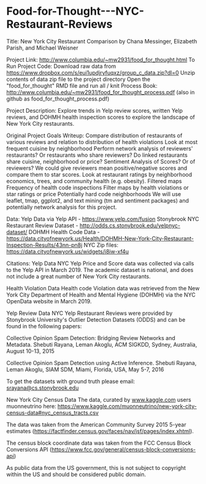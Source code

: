 # Food-for-Thought---NYC-Restaurant-Reviews

Title: New York City Restaurant Comparison
by Chana Messinger, Elizabeth Parish, and Michael Weisner

Project Link: http://www.columbia.edu/~mw2931/food_for_thought.html
To Run Project Code:
Download raw data from https://www.dropbox.com/s/eui1updjryfuqxz/group_c_data.zip?dl=0
Unzip contents of data zip file to the project directory
Open the "food_for_thought" RMD file and run all / knit
Process Book:
http://www.columbia.edu/~mw2931/food_for_thought_process.pdf (also in github as food_for_thought_process.pdf)

Project Description:
Explore trends in Yelp review scores, written Yelp reviews, and DOHMH health inspection scores to explore the landscape of New York City restaurants.

Original Project Goals Writeup:
Compare distribution of restaurants of various reviews and relation to distribution of health violations
Look at most frequent cuisine by neighborhood
Perform network analysis of reviewers' restaurants? Or restaurants who share reviewers? Do linked restaurants share cuisine, neighborhood or price?
Sentiment Analysis of Scores? Or of reviewers? We could give reviewers mean positive/negative scores and compare them to star scores.
Look at restaurant ratings by neighborhood economics, trees, and community health (e.g. obesity). Filtered maps Frequency of health code inspections Filter maps by health violations or star ratings or price Potentially hard code neighborhoods
We will use leaflet, tmap, ggplot2, and text mining (tm and sentiment packages) and potentially network analysis for this project.

Data:
Yelp Data via Yelp API - https://www.yelp.com/fusion Stonybrook NYC Restaurant Review Dataset - http://odds.cs.stonybrook.edu/yelpnyc-dataset/ DOHMH Health Code Data - https://data.cityofnewyork.us/Health/DOHMH-New-York-City-Restaurant-Inspection-Results/43nn-pn8j NYC Zip files: https://data.cityofnewyork.us/widgets/i8iw-xf4u

Citations:
Yelp Data
NYC Yelp Price and Score data was collected via calls to the Yelp API in March 2019. The academic dataset is national, and does not include a great number of New York City restaurants.

Health Violation Data
Health code Violation data was retrieved from the New York City Department of Health and Mental Hygiene (DOHMH) via the NYC OpenData website in March 2019.

Yelp Review Data
NYC Yelp Restaurant Reviews were provided by Stonybrook University's Outlier Detection Datasets (ODDS) and can be found in the following papers:

Collective Opinion Spam Detection: Bridging Review Networks and Metadata. Shebuti Rayana, Leman Akoglu, ACM SIGKDD, Sydney, Australia, August 10-13, 2015

Collective Opinion Spam Detection using Active Inference. Shebuti Rayana, Leman Akoglu, SIAM SDM, Miami, Florida, USA, May 5-7, 2016

To get the datasets with ground truth please email: srayana@cs.stonybrook.edu

New York City Census Data
The data, curated by www.kaggle.com users muonneutrino here: https://www.kaggle.com/muonneutrino/new-york-city-census-data#nyc_census_tracts.csv

The data was taken from the American Community Survey 2015 5-year estimates (https://factfinder.census.gov/faces/nav/jsf/pages/index.xhtml).

The census block coordinate data was taken from the FCC Census Block Conversions API (https://www.fcc.gov/general/census-block-conversions-api)

As public data from the US government, this is not subject to copyright within the US and should be considered public domain.
